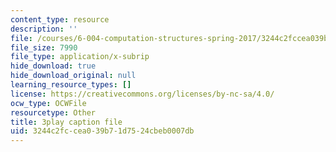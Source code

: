 ```yaml
---
content_type: resource
description: ''
file: /courses/6-004-computation-structures-spring-2017/3244c2fccea039b71d7524cbeb0007db_0aMDzMhf528.srt
file_size: 7990
file_type: application/x-subrip
hide_download: true
hide_download_original: null
learning_resource_types: []
license: https://creativecommons.org/licenses/by-nc-sa/4.0/
ocw_type: OCWFile
resourcetype: Other
title: 3play caption file
uid: 3244c2fc-cea0-39b7-1d75-24cbeb0007db
---
```

